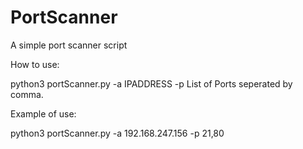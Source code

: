 # PortScanner
A simple port scanner script

How to use:

python3 portScanner.py -a IPADDRESS -p List of Ports seperated by comma.

Example of use:

python3 portScanner.py -a 192.168.247.156 -p 21,80
